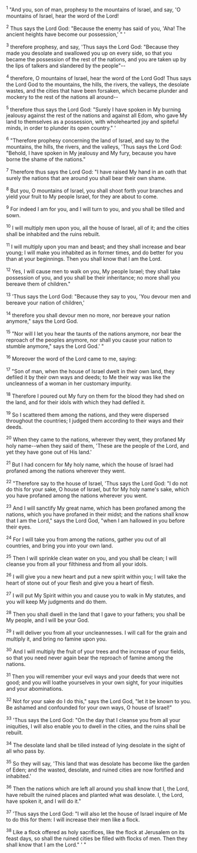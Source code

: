 <sup>1</sup> 
"And you, son of man, prophesy to the mountains of Israel, and say, 'O mountains of Israel, hear the word of the Lord! 

<sup>2</sup> 
Thus says the Lord God: "Because the enemy has said of you, 'Aha! The ancient heights have become our possession,' " ' 

<sup>3</sup> 
therefore prophesy, and say, 'Thus says the Lord God: "Because they made you desolate and swallowed you up on every side, so that you became the possession of the rest of the nations, and you are taken up by the lips of talkers and slandered by the people"-- 

<sup>4</sup> 
therefore, O mountains of Israel, hear the word of the Lord God! Thus says the Lord God to the mountains, the hills, the rivers, the valleys, the desolate wastes, and the cities that have been forsaken, which became plunder and mockery to the rest of the nations all around-- 

<sup>5</sup> 
therefore thus says the Lord God: "Surely I have spoken in My burning jealousy against the rest of the nations and against all Edom, who gave My land to themselves as a possession, with wholehearted joy and spiteful minds, in order to plunder its open country." ' 

<sup>6</sup> 
"Therefore prophesy concerning the land of Israel, and say to the mountains, the hills, the rivers, and the valleys, 'Thus says the Lord God: "Behold, I have spoken in My jealousy and My fury, because you have borne the shame of the nations." 

<sup>7</sup> 
Therefore thus says the Lord God: "I have raised My hand in an oath that surely the nations that are around you shall bear their own shame. 

<sup>8</sup> 
But you, O mountains of Israel, you shall shoot forth your branches and yield your fruit to My people Israel, for they are about to come. 

<sup>9</sup> 
For indeed I am for you, and I will turn to you, and you shall be tilled and sown. 

<sup>10</sup> 
I will multiply men upon you, all the house of Israel, all of it; and the cities shall be inhabited and the ruins rebuilt. 

<sup>11</sup> 
I will multiply upon you man and beast; and they shall increase and bear young; I will make you inhabited as in former times, and do better for you than at your beginnings. Then you shall know that I am the Lord. 

<sup>12</sup> 
Yes, I will cause men to walk on you, My people Israel; they shall take possession of you, and you shall be their inheritance; no more shall you bereave them of children." 

<sup>13</sup> 
'Thus says the Lord God: "Because they say to you, 'You devour men and bereave your nation of children,' 

<sup>14</sup> 
therefore you shall devour men no more, nor bereave your nation anymore," says the Lord God. 

<sup>15</sup> 
"Nor will I let you hear the taunts of the nations anymore, nor bear the reproach of the peoples anymore, nor shall you cause your nation to stumble anymore," says the Lord God.' " 

<sup>16</sup> 
Moreover the word of the Lord came to me, saying: 

<sup>17</sup> 
"Son of man, when the house of Israel dwelt in their own land, they defiled it by their own ways and deeds; to Me their way was like the uncleanness of a woman in her customary impurity. 

<sup>18</sup> 
Therefore I poured out My fury on them for the blood they had shed on the land, and for their idols with which they had defiled it. 

<sup>19</sup> 
So I scattered them among the nations, and they were dispersed throughout the countries; I judged them according to their ways and their deeds. 

<sup>20</sup> 
When they came to the nations, wherever they went, they profaned My holy name--when they said of them, 'These are the people of the Lord, and yet they have gone out of His land.' 

<sup>21</sup> 
But I had concern for My holy name, which the house of Israel had profaned among the nations wherever they went. 

<sup>22</sup> 
"Therefore say to the house of Israel, 'Thus says the Lord God: "I do not do this for your sake, O house of Israel, but for My holy name's sake, which you have profaned among the nations wherever you went. 

<sup>23</sup> 
And I will sanctify My great name, which has been profaned among the nations, which you have profaned in their midst; and the nations shall know that I am the Lord," says the Lord God, "when I am hallowed in you before their eyes. 

<sup>24</sup> 
For I will take you from among the nations, gather you out of all countries, and bring you into your own land. 

<sup>25</sup> 
Then I will sprinkle clean water on you, and you shall be clean; I will cleanse you from all your filthiness and from all your idols. 

<sup>26</sup> 
I will give you a new heart and put a new spirit within you; I will take the heart of stone out of your flesh and give you a heart of flesh. 

<sup>27</sup> 
I will put My Spirit within you and cause you to walk in My statutes, and you will keep My judgments and do them. 

<sup>28</sup> 
Then you shall dwell in the land that I gave to your fathers; you shall be My people, and I will be your God. 

<sup>29</sup> 
I will deliver you from all your uncleannesses. I will call for the grain and multiply it, and bring no famine upon you. 

<sup>30</sup> 
And I will multiply the fruit of your trees and the increase of your fields, so that you need never again bear the reproach of famine among the nations. 

<sup>31</sup> 
Then you will remember your evil ways and your deeds that were not good; and you will loathe yourselves in your own sight, for your iniquities and your abominations. 

<sup>32</sup> 
Not for your sake do I do this," says the Lord God, "let it be known to you. Be ashamed and confounded for your own ways, O house of Israel!" 

<sup>33</sup> 
'Thus says the Lord God: "On the day that I cleanse you from all your iniquities, I will also enable you to dwell in the cities, and the ruins shall be rebuilt. 

<sup>34</sup> 
The desolate land shall be tilled instead of lying desolate in the sight of all who pass by. 

<sup>35</sup> 
So they will say, 'This land that was desolate has become like the garden of Eden; and the wasted, desolate, and ruined cities are now fortified and inhabited.' 

<sup>36</sup> 
Then the nations which are left all around you shall know that I, the Lord, have rebuilt the ruined places and planted what was desolate. I, the Lord, have spoken it, and I will do it." 

<sup>37</sup> 
'Thus says the Lord God: "I will also let the house of Israel inquire of Me to do this for them: I will increase their men like a flock. 

<sup>38</sup> 
Like a flock offered as holy sacrifices, like the flock at Jerusalem on its feast days, so shall the ruined cities be filled with flocks of men. Then they shall know that I am the Lord." ' "